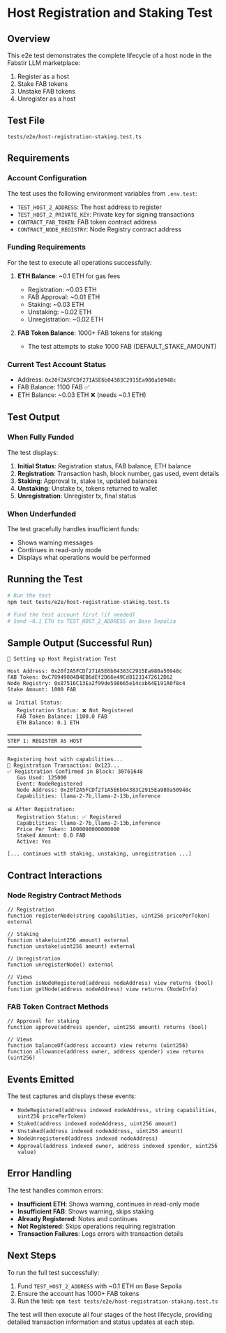 # Host Registration and Staking Test

## Overview
This e2e test demonstrates the complete lifecycle of a host node in the Fabstir LLM marketplace:
1. Register as a host
2. Stake FAB tokens
3. Unstake FAB tokens  
4. Unregister as a host

## Test File
`tests/e2e/host-registration-staking.test.ts`

## Requirements

### Account Configuration
The test uses the following environment variables from `.env.test`:
- `TEST_HOST_2_ADDRESS`: The host address to register
- `TEST_HOST_2_PRIVATE_KEY`: Private key for signing transactions
- `CONTRACT_FAB_TOKEN`: FAB token contract address
- `CONTRACT_NODE_REGISTRY`: Node Registry contract address

### Funding Requirements
For the test to execute all operations successfully:

1. **ETH Balance**: ~0.1 ETH for gas fees
   - Registration: ~0.03 ETH
   - FAB Approval: ~0.01 ETH
   - Staking: ~0.03 ETH
   - Unstaking: ~0.02 ETH
   - Unregistration: ~0.02 ETH

2. **FAB Token Balance**: 1000+ FAB tokens for staking
   - The test attempts to stake 1000 FAB (DEFAULT_STAKE_AMOUNT)

### Current Test Account Status
- Address: `0x20f2A5FCDf271A5E6b04383C2915Ea980a50948c`
- FAB Balance: 1100 FAB ✅
- ETH Balance: ~0.03 ETH ❌ (needs ~0.1 ETH)

## Test Output

### When Fully Funded
The test displays:
1. **Initial Status**: Registration status, FAB balance, ETH balance
2. **Registration**: Transaction hash, block number, gas used, event details
3. **Staking**: Approval tx, stake tx, updated balances
4. **Unstaking**: Unstake tx, tokens returned to wallet
5. **Unregistration**: Unregister tx, final status

### When Underfunded
The test gracefully handles insufficient funds:
- Shows warning messages
- Continues in read-only mode
- Displays what operations would be performed

## Running the Test

```bash
# Run the test
npm test tests/e2e/host-registration-staking.test.ts

# Fund the test account first (if needed)
# Send ~0.1 ETH to TEST_HOST_2_ADDRESS on Base Sepolia
```

## Sample Output (Successful Run)

```
🔧 Setting up Host Registration Test

Host Address: 0x20f2A5FCDf271A5E6b04383C2915Ea980a50948c
FAB Token: 0xC78949004B4EB6dEf2D66e49Cd81231472612D62
Node Registry: 0x87516C13Ea2f99de598665e14cab64E191A0f8c4
Stake Amount: 1000 FAB

📊 Initial Status:
   Registration Status: ❌ Not Registered
   FAB Token Balance: 1100.0 FAB
   ETH Balance: 0.1 ETH

═══════════════════════════════════════════
STEP 1: REGISTER AS HOST
═══════════════════════════════════════════

Registering host with capabilities...
📝 Registration Transaction: 0x123...
✅ Registration Confirmed in Block: 30761648
   Gas Used: 125000
   Event: NodeRegistered
   Node Address: 0x20f2A5FCDf271A5E6b04383C2915Ea980a50948c
   Capabilities: llama-2-7b,llama-2-13b,inference

📊 After Registration:
   Registration Status: ✅ Registered
   Capabilities: llama-2-7b,llama-2-13b,inference
   Price Per Token: 1000000000000000
   Staked Amount: 0.0 FAB
   Active: Yes

[... continues with staking, unstaking, unregistration ...]
```

## Contract Interactions

### Node Registry Contract Methods
```solidity
// Registration
function registerNode(string capabilities, uint256 pricePerToken) external

// Staking
function stake(uint256 amount) external
function unstake(uint256 amount) external

// Unregistration
function unregisterNode() external

// Views
function isNodeRegistered(address nodeAddress) view returns (bool)
function getNode(address nodeAddress) view returns (NodeInfo)
```

### FAB Token Contract Methods
```solidity
// Approval for staking
function approve(address spender, uint256 amount) returns (bool)

// Views
function balanceOf(address account) view returns (uint256)
function allowance(address owner, address spender) view returns (uint256)
```

## Events Emitted

The test captures and displays these events:
- `NodeRegistered(address indexed nodeAddress, string capabilities, uint256 pricePerToken)`
- `Staked(address indexed nodeAddress, uint256 amount)`
- `Unstaked(address indexed nodeAddress, uint256 amount)`
- `NodeUnregistered(address indexed nodeAddress)`
- `Approval(address indexed owner, address indexed spender, uint256 value)`

## Error Handling

The test handles common errors:
- **Insufficient ETH**: Shows warning, continues in read-only mode
- **Insufficient FAB**: Shows warning, skips staking
- **Already Registered**: Notes and continues
- **Not Registered**: Skips operations requiring registration
- **Transaction Failures**: Logs errors with transaction details

## Next Steps

To run the full test successfully:
1. Fund `TEST_HOST_2_ADDRESS` with ~0.1 ETH on Base Sepolia
2. Ensure the account has 1000+ FAB tokens
3. Run the test: `npm test tests/e2e/host-registration-staking.test.ts`

The test will then execute all four stages of the host lifecycle, providing detailed transaction information and status updates at each step.